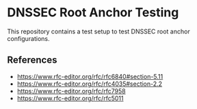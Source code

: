 # DNSSEC Root Anchor Testing

This repository contains a test setup to test DNSSEC root anchor configurations.


## References

- https://www.rfc-editor.org/rfc/rfc6840#section-5.11
- https://www.rfc-editor.org/rfc/rfc4035#section-2.2
- https://www.rfc-editor.org/rfc/rfc7958
- https://www.rfc-editor.org/rfc/rfc5011
